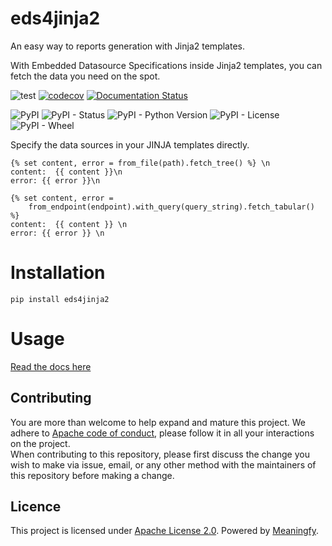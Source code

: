 # eds4jinja2
An easy way to reports generation with Jinja2 templates. 

With Embedded Datasource Specifications inside Jinja2 templates, you can fetch the data you need on the spot. 

![test](https://github.com/meaningfy-ws/eds4jinja2/workflows/test/badge.svg)
[![codecov](https://codecov.io/gh/meaningfy-ws/eds4jinja2/branch/master/graph/badge.svg)](https://codecov.io/gh/meaningfy-ws/eds4jinja2)
[![Documentation Status](https://readthedocs.org/projects/eds4jinja2/badge/?version=latest)](https://eds4jinja2.readthedocs.io/en/latest/?badge=latest)

![PyPI](https://img.shields.io/pypi/v/eds4jinja2?color=teal&label=version)
![PyPI - Status](https://img.shields.io/pypi/status/eds4jinja2)
![PyPI - Python Version](https://img.shields.io/pypi/pyversions/eds4jinja2)
![PyPI - License](https://img.shields.io/pypi/l/eds4jinja2?color=green)
![PyPI - Wheel](https://img.shields.io/pypi/wheel/eds4jinja2)

Specify the data sources in your JINJA templates directly.

```jinja2
{% set content, error = from_file(path).fetch_tree() %} \n
content:  {{ content }}\n
error: {{ error }}\n
```

```jinja2
{% set content, error =
    from_endpoint(endpoint).with_query(query_string).fetch_tabular() %}
content:  {{ content }} \n
error: {{ error }} \n
```

# Installation

```shell script
pip install eds4jinja2
```

# Usage

[Read the docs here](https://eds4jinja2.readthedocs.io/en/latest/)  

## Contributing
You are more than welcome to help expand and mature this project. We adhere to [Apache code of conduct](https://www.apache.org/foundation/policies/conduct), please follow it in all your interactions on the project.   
When contributing to this repository, please first discuss the change you wish to make via issue, email, or any other method with the maintainers of this repository before making a change.

## Licence 
This project is licensed under [Apache License 2.0](https://www.apache.org/licenses/LICENSE-2.0).
Powered by [Meaningfy](https://github.com/meaningfy-ws).
